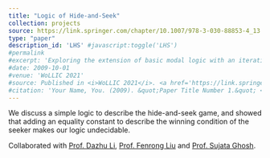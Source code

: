 ```yaml
---
title: "Logic of Hide-and-Seek"
collection: projects
source: https://link.springer.com/chapter/10.1007/978-3-030-88853-4_13
type: "paper"
description_id: 'LHS' #javascript:toggle('LHS')
#permalink
#excerpt: 'Exploring the extension of basic modal logic with an iterative substitution operator. '
#date: 2009-10-01
#venue: 'WoLLIC 2021'
#source: Published in <i>WoLLIC 2021</i>. <a href='https://link.springer.com/chapter/10.1007/978-3-030-88853-4_13'>Download paper here</a>
#citation: 'Your Name, You. (2009). &quot;Paper Title Number 1.&quot; <i>Journal 1</i>. 1(1).'
---
```

<p>We discuss a simple logic to describe the hide-and-seek game, and showed that adding an equality constant to describe the winning condition of the seeker makes our logic undecidable.</p><p>Collaborated with <a href='https://people.ucas.ac.cn/~lidazhu?language=en'>Prof. Dazhu Li</a>, <a href='http://www.fenrong.net/'>Prof. Fenrong Liu</a> and <a href='https://www.isichennai.res.in/~sujata/'>Prof. Sujata Ghosh</a>. </p>



<div class="box" id='LHS' style="border-style:solid; border-width:1px;
display: none; padding-left:4px; padding-right:4px; padding-top:1px;
padding-bottom:1px; background-color:#F0F0F0"> 			<h2><span style="font-weight:
400">
Most recent works on cryptographic obfuscation focus on the high-end regime of
obfuscating general circuits while guaranteeing computational indistinguishability between functionally equivalent circuits. Motivated by the goals of simplicity and efficiency, we initiate
a systematic study of "low-end" obfuscation, focusing on simpler representation models and
information-theoretic notions of security. We obtain the following results.
<ul>
<li><i>Positive results via "white-box" learning.</i> We present a general technique for obtaining perfect indistinguishability obfuscation from exact learning algorithms that are given
restricted access to the representation of the input function. We demonstrate the usefulness
of this approach by obtaining simple obfuscation for decision trees and multilinear read-k
arithmetic formulas.
</li><li><i> Negative results via PAC learning.</i> A proper obfuscation scheme obfuscates programs
from a class C by programs from the same class. Assuming the existence of one-way functions, we show that there is no proper indistinguishability obfuscation scheme for k-CNF
formulas for any constant k >= 3; in fact, even obfuscating 3-CNF by k-CNF is impossible.
This result applies even to computationally secure obfuscation, and makes an unexpected
use of PAC learning in the context of negative results for obfuscation.
</li><li><i>Separations.</i> We study the relations between different information-theoretic notions of indistinguishability obfuscation, giving cryptographic evidence for separations between them.
</li></ul>
</h2> </div> 